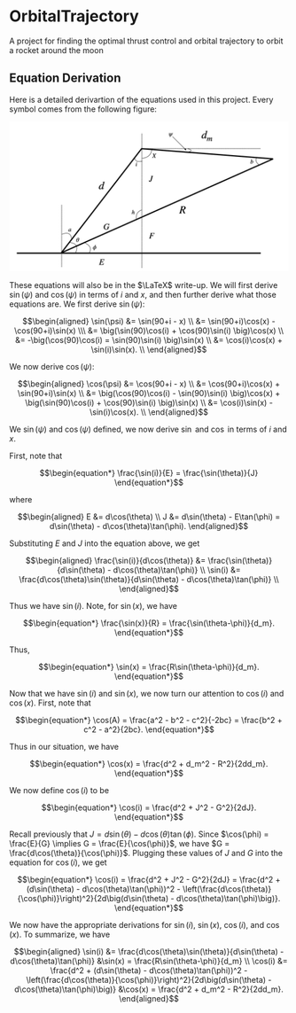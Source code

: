 # OrbitalTrajectory
A project for finding the optimal thrust control and orbital trajectory to orbit a rocket around the moon


## Equation Derivation

Here is a detailed derivartion of the equations used in this project. Every symbol comes from the following figure:


<img title="Figure 1" alt="Main figure for this project" src="figures/crazy_figure.png">


 These equations will also be in the $\LaTeX$ write-up. We will first derive $\sin(\psi)$ and $\cos(\psi)$ in terms of $i$ and $x$, and then further derive what those equations are. We first derive $\sin(\psi)$:

$$\begin{aligned}
    \sin(\psi) &= \sin(90+i - x) \\
           &= \sin(90+i)\cos(x) - \cos(90+i)\sin(x) \\\
           &= \big(\sin(90)\cos(i) + \cos(90)\sin(i) \big)\cos(x) \\
           &= -\big(\cos(90)\cos(i) = \sin(90)\sin(i) \big)\sin(x) \\
           &= \cos(i)\cos(x) + \sin(i)\sin(x). \\
\end{aligned}$$

We now derive $\cos(\psi)$:

$$\begin{aligned}
    \cos(\psi) &= \cos(90+i - x) \\
               &= \cos(90+i)\cos(x) + \sin(90+i)\sin(x) \\
               &= \big(\cos(90)\cos(i) - \sin(90)\sin(i) \big)\cos(x) + \big(\sin(90)\cos(i) + \cos(90)\sin(i) \big)\sin(x) \\
               &= \cos(i)\sin(x) - \sin(i)\cos(x). \\
\end{aligned}$$

We $\sin(\psi)$ and $\cos(\psi)$ defined, we now derive $\sin$ and $\cos$ in terms of $i$ and $x$.

First, note that 

$$\begin{equation*}
    \frac{\sin(i)}{E} = \frac{\sin(\theta)}{J}
\end{equation*}$$

where 

$$\begin{aligned}
    E &= d\cos(\theta) \\
    J &= d\sin(\theta) - E\tan(\phi) = d\sin(\theta) - d\cos(\theta)\tan(\phi).
\end{aligned}$$

Substituting $E$ and $J$ into the equation above, we get

$$\begin{aligned}
    \frac{\sin(i)}{d\cos(\theta)} &= \frac{\sin(\theta)}{d\sin(\theta) - d\cos(\theta)\tan(\phi)} \\
    \sin(i) &= \frac{d\cos(\theta)\sin(\theta)}{d\sin(\theta) - d\cos(\theta)\tan(\phi)} \\
\end{aligned}$$

Thus we have $\sin(i)$. Note, for $\sin(x)$, we have

$$\begin{equation*}
    \frac{\sin(x)}{R} = \frac{\sin(\theta-\phi)}{d_m}.
\end{equation*}$$

Thus,

$$\begin{equation*}
    \sin(x) = \frac{R\sin(\theta-\phi)}{d_m}.
\end{equation*}$$

Now that we have $\sin(i)$ and $\sin(x)$, we now turn our attention to $\cos(i)$ and $\cos(x)$. First, note that

$$\begin{equation*}
    \cos(A) = \frac{a^2 - b^2 - c^2}{-2bc} = \frac{b^2 + c^2 - a^2}{2bc}.
\end{equation*}$$

Thus in our situation, we have

$$\begin{equation*}
    \cos(x) = \frac{d^2 + d_m^2 - R^2}{2dd_m}.
\end{equation*}$$

We now define $\cos(i)$ to be

$$\begin{equation*}
    \cos(i) = \frac{d^2 + J^2 - G^2}{2dJ}.
\end{equation*}$$

Recall previously that $J = d\sin(\theta) - d\cos(\theta)\tan(\phi)$. Since $\cos(\phi) = \frac{E}{G} \implies G = \frac{E}{\cos(\phi)}$, we have $G = \frac{d\cos(\theta)}{\cos(\phi)}$. Plugging these values of $J$ and $G$ into the equation for $\cos(i)$, we get

$$\begin{equation*}
    \cos(i) = \frac{d^2 + J^2 - G^2}{2dJ} = \frac{d^2 + (d\sin(\theta) - d\cos(\theta)\tan(\phi))^2 - \left(\frac{d\cos(\theta)}{\cos(\phi)}\right)^2}{2d\big(d\sin(\theta) - d\cos(\theta)\tan(\phi)\big)}.
\end{equation*}$$

We now have the appropriate derivations for $\sin(i)$, $\sin(x)$, $\cos(i)$, and $\cos(x)$. To summarize, we have

$$\begin{aligned}
    \sin(i) &= \frac{d\cos(\theta)\sin(\theta)}{d\sin(\theta) - d\cos(\theta)\tan(\phi)}  &\sin(x) = \frac{R\sin(\theta-\phi)}{d_m} \\
    \cos(i) &= \frac{d^2 + (d\sin(\theta) - d\cos(\theta)\tan(\phi))^2 - \left(\frac{d\cos(\theta)}{\cos(\phi)}\right)^2}{2d\big(d\sin(\theta) - d\cos(\theta)\tan(\phi)\big)} &\cos(x) = \frac{d^2 + d_m^2 - R^2}{2dd_m}.
\end{aligned}$$


